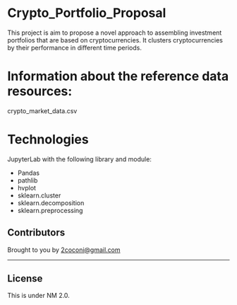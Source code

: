 # Crypto_Portfolio_Proposal
This project is aim to propose a novel approach to assembling investment portfolios that are based on cryptocurrencies. It clusters cryptocurrencies by their performance in different time periods.


# Information about the reference data resources:
crypto_market_data.csv
# Technologies

JupyterLab with the following library and module:

* Pandas 
* pathlib
* hvplot
* sklearn.cluster
* sklearn.decomposition
* sklearn.preprocessing


## Contributors


Brought to you by 2coconi@gmail.com

---

## License

This is under NM 2.0.
